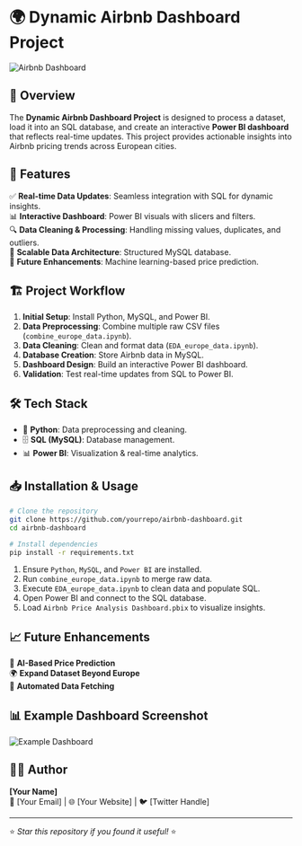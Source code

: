 # 🌍 Dynamic Airbnb Dashboard Project

![Airbnb Dashboard](https://yourimageurl.com/dashboard_banner.png)

## 🚀 Overview
The **Dynamic Airbnb Dashboard Project** is designed to process a dataset, load it into an SQL database, and create an interactive **Power BI dashboard** that reflects real-time updates. This project provides actionable insights into Airbnb pricing trends across European cities.

## 📌 Features
✅ **Real-time Data Updates**: Seamless integration with SQL for dynamic insights.  
📊 **Interactive Dashboard**: Power BI visuals with slicers and filters.  
🔍 **Data Cleaning & Processing**: Handling missing values, duplicates, and outliers.  
📡 **Scalable Data Architecture**: Structured MySQL database.  
🔮 **Future Enhancements**: Machine learning-based price prediction.  

## 🏗️ Project Workflow
1. **Initial Setup**: Install Python, MySQL, and Power BI.
2. **Data Preprocessing**: Combine multiple raw CSV files (`combine_europe_data.ipynb`).
3. **Data Cleaning**: Clean and format data (`EDA_europe_data.ipynb`).
4. **Database Creation**: Store Airbnb data in MySQL.
5. **Dashboard Design**: Build an interactive Power BI dashboard.
6. **Validation**: Test real-time updates from SQL to Power BI.

## 🛠️ Tech Stack
- 🐍 **Python**: Data preprocessing and cleaning.
- 🗄️ **SQL (MySQL)**: Database management.
- 📊 **Power BI**: Visualization & real-time analytics.

## 📥 Installation & Usage
```bash
# Clone the repository
git clone https://github.com/yourrepo/airbnb-dashboard.git
cd airbnb-dashboard

# Install dependencies
pip install -r requirements.txt
```
1. Ensure `Python`, `MySQL`, and `Power BI` are installed.
2. Run `combine_europe_data.ipynb` to merge raw data.
3. Execute `EDA_europe_data.ipynb` to clean data and populate SQL.
4. Open Power BI and connect to the SQL database.
5. Load `Airbnb Price Analysis Dashboard.pbix` to visualize insights.

## 📈 Future Enhancements
🚀 **AI-Based Price Prediction**  
🌍 **Expand Dataset Beyond Europe**  
🔄 **Automated Data Fetching**  

## 📊 Example Dashboard Screenshot
![Example Dashboard](https://yourimageurl.com/dashboard_screenshot.png)

## 👨‍💻 Author
**[Your Name]**  
📧 [Your Email] | 🌐 [Your Website] | 🐦 [Twitter Handle]

---
⭐ *Star this repository if you found it useful!* ⭐
